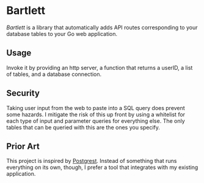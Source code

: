 # Bartlett

*Bartlett* is a library that automatically adds API routes corresponding to your database tables to your Go web application.

## Usage

Invoke it by providing an http server, a function that returns a userID, a list of tables, and a database connection.

## Security

Taking user input from the web to paste into a SQL query does prevent some hazards.
I mitigate the risk of this up front by using a whitelist for each type of input and parameter queries for everything else.
The only tables that can be queried with this are the ones you specify.

## Prior Art

This project is inspired by [Postgrest](https://www.postgrest.org/).
Instead of something that runs everything on its own, though, I prefer a tool that integrates with my existing application.
